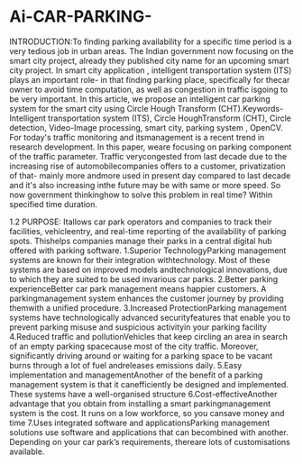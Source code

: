 # Ai-CAR-PARKING-

INTRODUCTION:To finding parking availability for a specific time period is a very tedious job in urban areas. The Indian government now focusing on the smart city project, already they published city name for an upcoming smart city project. In smart city application , intelligent transportation system (ITS) plays an important role- in that finding parking place, specifically for thecar owner to avoid time computation, as well as congestion in traffic isgoing to be very important. In this article, we propose an intelligent car  parking system for the smart city using Circle Hough Transform (CHT).Keywords- Intelligent transportation system (ITS), Circle HoughTransform (CHT), Circle detection, Video-Image processing, smart city, parking system , OpenCV. For today's traffic monitoring and itsmanagement is a recent trend in research development. In this paper, weare focusing on parking component of the traffic parameter. Traffic verycongested from last decade due to the increasing rise of automobilecompanies offers to a customer, privatization of that- mainly more andmore used in present day compared to last decade and it's also increasing inthe future may be with same or more speed. So now government thinkinghow to solve this problem in real time? Within specified time duration.


1.2 PURPOSE:
Itallows car park operators and companies to track their facilities, vehicleentry, and real-time reporting of the availability of parking spots. Thishelps companies manage their parks in a central digital hub offered with parking software.
1.Superior TechnologyParking management systems are known for their integration withtechnology.
Most of these systems are based on improved models andtechnological innovations, due to which they are suited to be used invarious car parks.
2.Better parking experienceBetter car park management means happier customers.
  A parkingmanagement system enhances the customer journey by providing themwith a unified procedure.
3.Increased ProtectionParking management systems have technologically advanced securityfeatures that enable you to prevent parking misuse and suspicious activityin your parking facility
4.Reduced traffic and pollutionVehicles that keep circling an area in search of an empty parking spacecause most of the city traffic. Moreover, significantly driving around or waiting for a parking space to be vacant burns through a lot of fuel andreleases emissions daily.
5.Easy implementation and managementAnother of the benefit of a parking management system is that it canefficiently be designed and implemented. These systems have a well-organised structure
6.Cost-effectiveAnother advantage that you obtain from installing a smart parkingmanagement system is the cost. It runs on a low workforce, so you cansave money and time
7.Uses integrated software and applicationsParking management solutions use software and applications that can becombined with another. Depending on your car park’s requirements, thereare lots of customisations available.
